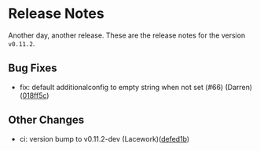 # Release Notes
Another day, another release. These are the release notes for the version `v0.11.2`.

## Bug Fixes
* fix: default additionalconfig to empty string when not set (#66) (Darren)([018ff5c](https://github.com/lacework/terraform-aws-ssm-agent/commit/018ff5cf27ba19db000e06411b7040d03ddf1b47))
## Other Changes
* ci: version bump to v0.11.2-dev (Lacework)([defed1b](https://github.com/lacework/terraform-aws-ssm-agent/commit/defed1ba575a5586500772a0b29ccbb311773c3e))
